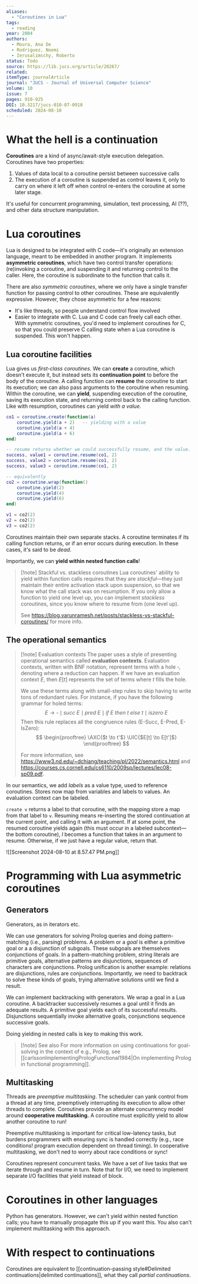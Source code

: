 ```yaml
---
aliases:
  - "Coroutines in Lua"
tags:
  - reading
year: 2004
authors:
  - Moura, Ana De
  - Rodriguez, Noemi
  - Ierusalimschy, Roberto    
status: Todo
source: https://lib.jucs.org/article/28267/ 
related:  
itemType: journalArticle  
journal: "JUCS - Journal of Universal Computer Science"  
volume: 10  
issue: 7   
pages: 910-925  
DOI: 10.3217/jucs-010-07-0910
scheduled: 2024-08-10
---
```

# What the hell is a continuation

**Coroutines** are a kind of async/await-style execution delegation. Coroutines have two properties:

1. Values of data local to a coroutine persist between successive calls
2. The execution of a coroutine is suspended as control leaves it, only to carry on where it left off when control re-enters the coroutine at some later stage.

It's useful for concurrent programming, simulation, text processing, AI (??), and other data structure manipulation.

# Lua coroutines

Lua is designed to be integrated with C code—it's originally an extension language, meant to be embedded in another program. It implements **asymmetric coroutines**, which have two control transfer operations: (re)invoking a coroutine, and suspending it and returning control to the caller. Here, the coroutine is subordinate to the function that calls it.

There are also *symmetric coroutines*, where we only have a single transfer function for passing control to other coroutines. These are equivalently expressive. However, they chose asymmetric for a few reasons:

- It's like threads, so people understand control flow involved
- Easier to integrate with C. Lua and C code can freely call each other. With symmetric coroutines, you'd need to implement coroutines for C, so that you could preserve C calling state when a Lua coroutine is suspended. This won't happen.

## Lua coroutine facilities

Lua gives us *first-class coroutines*. We can **create** a coroutine, which doesn't execute it, but instead sets its **continuation point** to before the body of the coroutine. A calling function can **resume** the coroutine to start its execution; we can also pass arguments to the coroutine when resuming. Within the coroutine, we can **yield**, suspending execution of the coroutine, saving its execution state, and returning control back to the calling function. Like with resumption, coroutines can yield *with a value*.

```lua
co1 = coroutine.create(function(a)
	coroutine.yield(a + 2)   -- yielding with a value
	coroutine.yield(a + 4)
	coroutine.yield(a + 6)
end)

-- resume returns whether we could successfully resume, and the value.
success, value1 = coroutine.resume(co1, 2)
success, value2 = coroutine.resume(co1, 2)
success, value3 = coroutine.resume(co1, 2)

-- equivalently
co2 = coroutine.wrap(function()
	coroutine.yield(2)
	coroutine.yield(4)
	coroutine.yield(6)
end)

v1 = co2(2)
v2 = co2(2)
v3 = co2(2)
```

Coroutines maintain their own separate stacks. A coroutine terminates if its calling function returns, or if an error occurs during execution. In these cases, it's said to be *dead*.

Importantly, we can **yield within nested function calls**!

> [!note] Stackful vs. stackless coroutines
> Lua coroutines' ability to yield within function calls requires that they are *stackful*—they just maintain their entire activation stack upon suspension, so that we know what the call stack was on resumption. If you only allow a function to yield one level up, you can implement *stackless* coroutines, since you know where to resume from (one level up).
> 
> See https://blog.varunramesh.net/posts/stackless-vs-stackful-coroutines/ for more info.

## The operational semantics

> [!note] Evaluation contexts
> The paper uses a style of presenting operational semantics called **evaluation contexts**. Evaluation contexts, written with BNF notation, represent terms with a hole $\square$, denoting where a reduction can happen. If we have an evaluation context $E$, then $E[t]$ represents the set of terms where $t$ fills the hole.
> 
> We use these terms along with small-step rules to skip having to write tons of redundant rules. For instance, if you have the following grammar for holed terms: $$ E \to \square \mid succ\ E \mid pred\ E \mid if\ E\ then\ t\ else\ t \mid iszero\ E $$
> Then this rule replaces all the congruence rules (E-Succ, E-Pred, E-IsZero): $$ \begin{prooftree} \AXC{$t \to t'$} \UIC{$E[t] \to E[t']$} \end{prooftree} $$
> 
> For more information, see https://www3.nd.edu/~dchiang/teaching/pl/2022/semantics.html and https://courses.cs.cornell.edu/cs6110/2009sp/lectures/lec08-sp09.pdf.

In our semantics, we add *labels* as a value type, used to reference coroutines. Stores now map from variables and labels to values. An evaluation context can be labeled.

`create v` returns a label to that coroutine, with the mapping store a map from that label to `v`. Resuming means re-inserting the stored continuation at the current point, and calling it with an argument. If at some point, the resumed coroutine yields again (this must occur in a labeled subcontext—the bottom coroutine), $l$ becomes a function that takes in an argument to resume. Otherwise, if we just have a regular value, return that.

![[Screenshot 2024-08-10 at 8.57.47 PM.png]]

# Programming with Lua asymmetric coroutines

## Generators

Generators, as in iterators etc.

We can use generators for solving Prolog queries and doing pattern-matching (i.e., parsing) problems. A problem or a *goal* is either a primitive goal or a a disjunction of subgoals. These subgoals are themselves conjunctions of goals. In a pattern-matching problem, string literals are primitive goals, alternative patterns are disjunctions, sequences of characters are conjunctions. Prolog unification is another example: relations are disjunctions, rules are conjunctions. Importantly, we need to backtrack to solve these kinds of goals, trying alternative solutions until we find a result.

We can implement backtracking with generators. We wrap a goal in a Lua coroutine. A backtracker successively resumes a goal until it finds an adequate results. A primitive goal yields each of its successful results. Disjunctions sequentially invoke alternative goals, conjunctions sequence successive goals.

Doing yielding in nested calls is key to making this work.

> [!note] See also
> For more information on using continuations for goal-solving in the context of e.g., Prolog, see [[carlssonImplementingPrologFunctional1984|On implementing Prolog in functional programming]].

## Multitasking

Threads are *preemptive multitasking*. The scheduler can yank control from a thread at any time, preemptively interrupting its execution to allow other threads to complete. Coroutines provide an alternate concurrency model around **cooperative multitasking.** A coroutine must explicitly yield to allow another coroutine to run!

Preemptive multitasking is important for critical low-latency tasks, but burdens programmers with ensuring sync is handled correctly (e.g., race conditions! program execution dependent on thread timing). In cooperative multitasking, we don't ned to worry about race conditions or sync!

Coroutines represent concurrent tasks. We have a set of live tasks that we iterate through and resume in turn. Note that for I/O, we need to implement separate I/O facilities that yield instead of block.

# Coroutines in other languages

Python has generators. However, we can't yield within nested function calls; you have to manually propagate this up if you want this. You also can't implement multitasking with this approach.

# With respect to continuations

Coroutines are equivalent to [[continuation-passing style#Delimited continuations|delimited continuations]], what they call *partial continuations*.